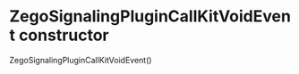 


# ZegoSignalingPluginCallKitVoidEvent constructor







ZegoSignalingPluginCallKitVoidEvent()












